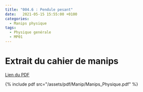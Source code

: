 ```yaml
---
title: "004.6 : Pendule pesant"
date:   2021-05-15 15:55:00 +0100
categories:
  - Manips physique
tags:
  - Physique genérale
  - MP01
---
```


# Extrait du cahier de manips

[Lien du PDF](/assets/pdf/Manip/Manips_Physique.pdf)

{% include pdf src="/assets/pdf/Manip/Manips_Physique.pdf" %}
